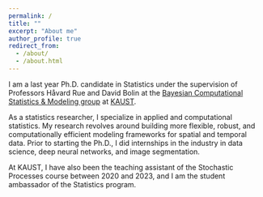 ```yaml
---
permalink: /
title: ""
excerpt: "About me"
author_profile: true
redirect_from: 
  - /about/
  - /about.html
---
```


I am a last year Ph.D. candidate in Statistics under the supervision of Professors Håvard Rue and David Bolin at the [Bayesian Computational Statistics & Modeling group](https://cemse.kaust.edu.sa/bayescomp) at [KAUST](https://www.kaust.edu.sa/en).

As a statistics researcher, I specialize in applied and computational statistics. My research revolves around building more flexible,
robust, and computationally efficient modeling frameworks for spatial and temporal data. Prior to starting the Ph.D., I did internships in the industry in data science, deep neural networks, and image segmentation.

At KAUST, I have also been the teaching assistant of the Stochastic Processes course between 2020 and 2023, and I am the student ambassador of the Statistics program.
